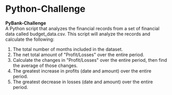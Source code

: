 # Python-Challenge
<b>PyBank-Challenge</b></br>
A Python script that analyzes the financial records from a set of financial data called budget_data.csv. This script will analyze the records and calculate the following:
1. The total number of months included in the dataset.
2. The net total amount of "Profit/Losses" over the entire period.
3. Calculate the changes in "Profit/Losses" over the entire period, then find the average of those changes.
4. The greatest increase in profits (date and amount) over the entire period.
5. The greatest decrease in losses (date and amount) over the entire period.
